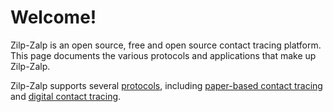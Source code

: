 # Welcome!

Zilp-Zalp is an open source, free and open source contact tracing platform. This page documents the various protocols and applications that make up Zilp-Zalp.

Zilp-Zalp supports several [protocols]({{'protocols.index'|href}}), including [paper-based contact tracing]({{'protocols.paper-based'|href}}) and [digital contact tracing]({{'protocols.digital'|href}}).
